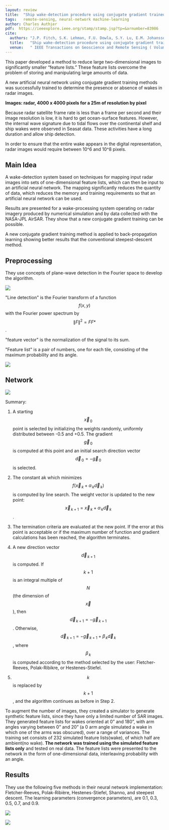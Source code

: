```yaml
---
layout: review
title:  "Ship wake-detection procedure using conjugate gradient trained artificial neural networks"
tags:   remote-sensing, neural-network machine-learning
author: Charles Authier
pdf:  https://ieeexplore.ieee.org/stamp/stamp.jsp?tp=&arnumber=83986
cite:
  authors: "J.P. Fitch, S.K. Lehman, F.U. Dowla, S.Y. Lu, E.M. Johansson, D.M. Goodman"
  title:   "Ship wake-detection procedure using conjugate gradient trained artificial neural networks"
  venue:   " IEEE Transactions on Geoscience and Remote Sensing ( Volume: 29, Issue: 5, Sep 1991 )"
---
```


This paper developed a method to reduce large two-dimensional images to significantly smaller “feature lists.” These feature lists overcome the problem of storing and manipulating large amounts of data.

A new artificial neural network using conjugate gradient training methods was successfully trained to determine the presence or absence of wakes in radar images.

**Images: radar, 4000 x 4000 pixels for a 25m of resolution by pixel**

Because radar satellite frame rate is less than a frame per second and their image resolution is low, it is hard to get ocean-surface features. However, the internal wave signature due to tidal flows over the continental shelf and ship wakes were observed in Seasat data. These activities have a long duration and allow ship detection.

In order to ensure that the entire wake appears in the digital representation, radar images would require between 10^6 and 10^8 pixels.

## Main Idea

A wake-detection system based on techniques for mapping input radar images into sets of one-dimensional feature lists, which can then be input to an artificial neural network. The mapping significantly reduces the quantity of data, which reduces the memory and training requirements so that an artificial neural network can be used.

Results are presented for a wake-processing system operating on radar imagery produced by numerical simulation and by data collected with the NASA-JPL AirSAR. They show that a new conjugate gradient training can be possible.

A new conjugate gradient training method is applied to back-propagation learning showing better results that the conventional steepest-descent method.

## Preprocessing

They use concepts of plane-wave detection in the Fourier space to develop the algorithm.

![](/article/images/Ship_wake_detection/1991_preprocesing.png)

"Line detection" is the Fourier transform of a function $$f(x,y)$$ with the Fourier power spectrum by $$\|F\|^{2} = FF*$$.

"feature vector" is the normalization of the signal to its sum.

"Feature list" is a pair of numbers, one for each tile, consisting of the maximum probability and its angle.

![](/article/images/Ship_wake_detection/1991_samples.png)

## Network

![](/article/images/Ship_wake_detection/1991_network.png)

Summary:
1. A starting $$\vec{x}_{\,0}$$ point is selected by initializing the weights randomly, uniformly distributed between -0.5 and +0.5. The gradient $$\vec{g}_{\,0}$$ is computed at this point and an initial search direction vector $$\vec{d}_{\,0}=-\vec{g}_{\,0}$$ is selected.

2. The constant ak which minimizes $$f(\vec{x}_{\,k}+\alpha_{\,k}\vec{d}_{\,k})$$ is computed by line search. The weight vector is updated to the new point: $$\vec{x}_{\,k+1}=\vec{x}_{\,k}+\alpha_{\,k}\vec{d}_{\,k}$$.

3. The termination criteria are evaluated at the new point. If the error at this point is acceptable or if the maximum number of function and gradient calculations has been reached, the algorithm terminates.

4. A new direction vector $$\vec{d}_{\,k+1}$$ is computed. If $$ k+1 $$ is an integral multiple of $$N$$ (the dimension of $$\vec{x}$$), then $$\vec{d}_{\,k+1} = -\vec{g}_{\,k+1}$$. Otherwise, $$\vec{d}_{\,k+1} = -\vec{g}_{\,k+1}+\beta_{\,k}\vec{d}_{\,k}$$, where $$\beta_{\,k}$$ is computed according to the method selected by the user: Fletcher-Reeves, Polak-Ribikre, or Hestenes-Stiefel.

5. $$k$$ is replaced by $$k + 1$$ , and the algorithm continues as before in Step 2.

To augment the number of images, they created a simulator to generate synthetic feature lists, since they have only a limited number of SAR images. They generated feature lists for wakes oriented at 0” and 180”, with arm angles varying between 0” and 20” (a 0 arm angle simulated a wake in which one of the arms was obscured), over a range of variances. The training set consists of 232 simulated feature lists(wake), of which half are ambient(no wake). **The network was trained using the simulated feature lists only** and tested on real data. The feature lists were presented to the network in the form of one-dimensional data, interleaving probability with an angle.

## Results

They use the following five methods in their neural network implementation: Fletcher-Reeves, Polak-Ribière, Hestenes-Stiefel, Shanno, and steepest descent. The learning parameters (convergence parameters), are 0.1, 0.3, 0.5, 0.7, and 0.9.

![](/article/images/Ship_wake_detection/1991_table1.png)

![](/article/images/Ship_wake_detection/1991_table2.png)
